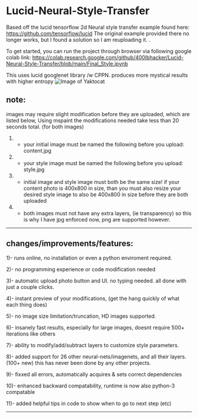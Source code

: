 # Lucid-Neural-Style-Transfer

Based off the lucid tensorflow 2d Neural style transfer example found here: https://github.com/tensorflow/lucid
The original example provided there no longer works, but I found a solution so I am reuploading it. .

To get started, you can run the project through browser via following google colab link: https://colab.research.google.com/github/400lbhacker/Lucid-Neural-Style-Transfer/blob/main/Final_Style.ipynb

This uses lucid googlenet library /w CPPN. produces more mystical results with higher entropy
![Image of Yaktocat](https://github.com/400lbhacker/beast-pytorch-tensorflow-neural-style-transfer/blob/master/rr.png)

note: 
------------------------------------
images may require slight modification before they are uploaded, which are listed below, 
Using mspaint the modifications needed take less than 20 seconds total. (for both images)

1) - your initial image must be named the following before you upload: content.jpg

2) - your style image must be named the following before you upload: style.jpg 

3) - initial image and style image must both be the same size! if your content photo is 400x800 in size, 
than you must also resize your desired style image to also be 400x800 in size before they are both uploaded

4) - both images must not have any extra layers, (ie transparency) so this is why I have jpg enforced now, 
png are supported however.
------------------------------------

changes/improvements/features:
-----------------------------------------------
1)- runs online, no installation or even a python enviroment required.

2)- no programming experience or code modification needed

3)- automatic upload photo button and UI. no typing needed. all done with just a couple clicks.

4)- instant preview of your modifications, (get the hang quickly of what each thing does)

5)- no image size limitation/truncation, HD images supported. 

6)- insanely fast results, especially for large images, doesnt require 500+ iterations like others

7)- ability to modify/add/subtract layers to customize style parameters.

8)- added support for 26 other neural-nets/imagenets, and all their layers. (100+ new) this has never been done by any other projects.

9)- fixxed all errors, automatically acquires & sets correct dependencies

10)- enhanced backward compatability, runtime is now also python-3 compatable  

11)- added helpful tips in code to show when to go to next step (etc)

-----------------------------------------------


